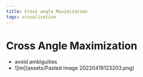 ```yaml
---
title: Cross angle Maximization
tags: visualization
---
```


# Cross Angle Maximization
- avoid ambiguities
- ![im](assets/Pasted image 20220418123203.png)














